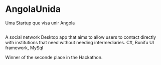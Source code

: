 # AngolaUnida
 Uma Startup que visa unir Angola
 
##
A social network Desktop app that aims to allow users to contact directly with institutions that need without needing intermediaries.
C#, Bunifu UI framework, MySql

Winner of the seconde place in the Hackathon.
##

